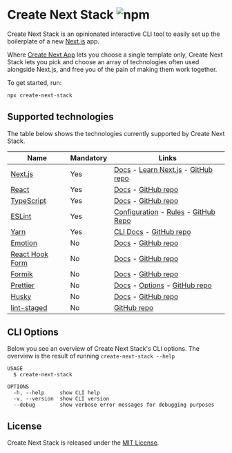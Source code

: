 # Create Next Stack ![npm](https://img.shields.io/npm/v/create-next-stack?style=flat-square)

Create Next Stack is an opinionated interactive CLI tool to easily set up the boilerplate of a new [Next.js](https://github.com/vercel/next.js) app.

Where [Create Next App](https://github.com/vercel/next.js/tree/canary/packages/create-next-app) lets you choose a single template only, Create Next Stack lets you pick and choose an array of technologies often used alongside Next.js, and free you of the pain of making them work together.

To get started, run:

```bash
npx create-next-stack
```

## Supported technologies

The table below shows the technologies currently supported by Create Next Stack.

| Name                                                 | Mandatory | Links                                                                                                                                                        |
| ---------------------------------------------------- | --------- | ------------------------------------------------------------------------------------------------------------------------------------------------------------ |
| [Next.js](https://nextjs.org/)                       | Yes       | [Docs](https://nextjs.org/docs) - [Learn Next.js](https://nextjs.org/learn) - [GitHub repo](https://github.com/vercel/next.js)                               |
| [React](https://reactjs.org/)                        | Yes       | [Docs](https://reactjs.org/docs/getting-started.html) - [GitHub repo](https://github.com/facebook/react)                                                     |
| [TypeScript](https://www.typescriptlang.org/)        | Yes       | [Docs](https://www.typescriptlang.org/docs/) - [GitHub repo](https://github.com/microsoft/TypeScript)                                                        |
| [ESLint](https://eslint.org/)                        | Yes       | [Configuration](https://eslint.org/docs/user-guide/configuring/) - [Rules](https://eslint.org/docs/rules/) - [GitHub Repo](https://github.com/eslint/eslint) |
| [Yarn](https://yarnpkg.com/)                         | Yes       | [CLI Docs](https://yarnpkg.com/cli) - [GitHub repo](https://github.com/yarnpkg/berry)                                                                        |
| [Emotion](https://emotion.sh/docs/introduction)      | No        | [Docs](https://emotion.sh/docs/introduction) - [GitHub repo](https://github.com/emotion-js/emotion)                                                          |
| [React Hook Form](https://react-hook-form.com/)      | No        | [Docs](https://react-hook-form.com/get-started) - [GitHub repo](https://github.com/react-hook-form/react-hook-form)                                          |
| [Formik](https://formik.org/)                        | No        | [Docs](https://formik.org/docs/overview) - [GitHub repo](https://github.com/formium/formik)                                                                  |
| [Prettier](https://prettier.io/)                     | No        | [Docs](https://prettier.io/docs/en/index.html) - [Options](https://prettier.io/docs/en/options.html) - [GitHub repo](https://github.com/prettier/prettier)   |
| [Husky](https://typicode.github.io/husky/)           | No        | [Docs](https://typicode.github.io/husky/) - [GitHub repo](https://github.com/typicode/husky)                                                                 |
| [lint-staged](https://github.com/okonet/lint-staged) | No        | [GitHub repo](https://github.com/okonet/lint-staged)                                                                                                         |

## CLI Options

Below you see an overview of Create Next Stack's CLI options. The overview is the result of running `create-next-stack --help`

```
USAGE
  $ create-next-stack

OPTIONS
  -h, --help     show CLI help
  -v, --version  show CLI version
  --debug        show verbose error messages for debugging purposes
```

## License

Create Next Stack is released under the [MIT License](LICENSE).

